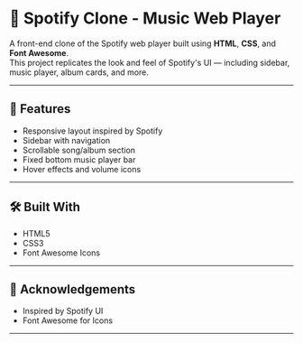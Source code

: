 # 🎵 Spotify Clone - Music Web Player

A front-end clone of the Spotify web player built using **HTML**, **CSS**, and **Font Awesome**.  
This project replicates the look and feel of Spotify's UI — including sidebar, music player, album cards, and more.

---

## 🚀 Features

- Responsive layout inspired by Spotify
- Sidebar with navigation
- Scrollable song/album section
- Fixed bottom music player bar
- Hover effects and volume icons
---
## 🛠️ Built With

- HTML5
- CSS3
- Font Awesome Icons
---
## 🙌 Acknowledgements

- Inspired by Spotify UI
- Font Awesome for Icons

---

